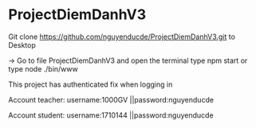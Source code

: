 # ProjectDiemDanhV3
Git clone https://github.com/nguyenducde/ProjectDiemDanhV3.git to Desktop

 -> Go to file ProjectDiemDanhV3 and open the terminal type npm start or type node ./bin/www
 

 This project has authenticated fix when logging in
 
  Account teacher:
          username:1000GV
          ||password:nguyenducde
          
  Account student:
          username:1710144
          ||password:nguyenducde
